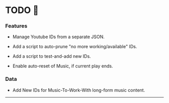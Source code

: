 # TODO 🚧

### Features

* Manage Youtube IDs from a separate JSON.

* Add a script to auto-prune "no more working/available" IDs.

* Add a script to test-and-add new IDs.

* Enable auto-reset of Music, if current play ends.


### Data

* Add New IDs for Music-To-Work-With long-form music content.

---

